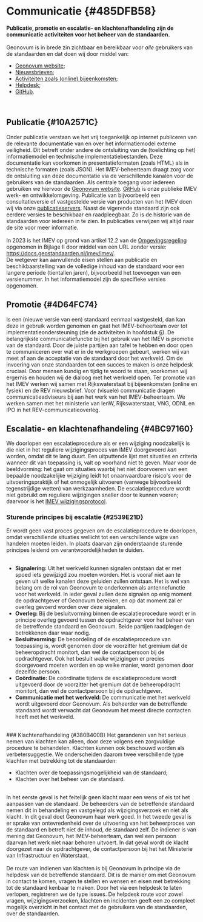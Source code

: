 # Communicatie  {#485DFB58}
<b>Publicatie, promotie en escalatie- en klachtenafhandeling zijn de communicatie activiteiten voor het beheer van de standaarden.</b>
<br/>
<br/>
Geonovum is in brede zin zichtbaar en bereikbaar voor <i>alle</i> gebruikers van de standaarden en dat doen wij door middel van:
<ul><li><a href='https://www.geonovum.nl/' target='_blank'>Geonovum website</a>;</li>
<li><a href='https://www.geonovum.nl/over-geonovum/actueel' target='_blank'>Nieuwsbrieven</a>;</li>
<li><a href='https://www.geonovum.nl/over-geonovum/agenda' target='_blank'>Activiteiten zoals (online) bijeenkomsten</a>;</li>
<li><a href='https://www.geonovum.nl/over-geonovum/contact' target='_blank'>Helpdesk</a>;</li>
<li><a href='https://github.com/Geonovum' target='_blank'>GitHub</a>.</li>
</ul>
<br/>

## Publicatie {#10A2571C}
Onder publicatie verstaan we het vrij toegankelijk op internet publiceren van de relevante documentatie van en over het informatiemodel externe veiligheid. Dit betreft onder andere de ontsluiting van de (toelichting op het) informatiemodel en technische implementatiebestanden. Deze documentatie kan voorkomen in presentatieformaten (zoals HTML) als in technische formaten (zoals JSON). Het IMEV-beheerteam draagt zorg voor de ontsluiting van deze documentatie via de verschillende kanalen voor de gebruikers van de standaarden. Als centrale toegang voor iedereen gebruiken we hiervoor de <a href='https://www.geonovum.nl/geo-standaarden/informatiemodel-externe-veiligheid' target='_blank'>Geonovum website</a>. <a href='https://github.com/Geonovum/imev-werkomgeving' target='_blank'>GitHub</a> is onze publieke IMEV werk- en ontwikkelomgeving. Publicatie van bijvoorbeeld een consultatieversie of vastgestelde versie van producten van het IMEV doen wij via onze <a href='#32D5C642'>publicatieservers</a>. 
Naast de vigerende standaard zijn ook eerdere versies te beschikbaar en raadpleegbaar. Zo is de historie van de standaarden voor iedereen in te zien. In publicaties verwijzen wij altijd naar de site voor meer informatie.
<br/>
<br/>
In 2023 is het IMEV op grond van artikel 12.2 van de <a href='https://wetten.overheid.nl/BWBR0045528' target='_blank'>Omgevingsregeling</a> opgenomen in Bijlage II door middel van een URL zonder versie: <a href='https://docs.geostandaarden.nl/imev/imev/' target='_blank'>https://docs.geostandaarden.nl/imev/imev/</a>.  
De wetgever kan aanvullende eisen stellen aan publicatie en beschikbaarstelling van de volledige inhoud van de standaard voor een langere periode (tientallen jaren), bijvoorbeeld het toevoegen van een versienummer. In het informatiemodel zijn de specifieke versies opgenomen. 
<br/>

## Promotie {#4D64FC74}
Is een (nieuwe versie van een) standaard eenmaal vastgesteld, dan kan deze in gebruik worden genomen en gaat het IMEV-beheerteam over tot implementatieondersteuning (zie de activiteiten in hoofdstuk <a href='#790C686D'>6</a>). De belangrijkste communicatiefunctie bij het gebruik van het IMEV is promotie van de standaard. Door de juiste partijen aan tafel te hebben en door open te communiceren over wat er in de werkgroepen gebeurt, werken wij van meet af aan de acceptatie van de standaard door het werkveld. Om de invoering van onze standaarden tot een succes te maken is onze helpdesk cruciaal. Door mensen kundig en tijdig te woord te staan, voorkomen wij ergernis en houden wij de dialoog met het werkveld open. Ter promotie van het IMEV werken wij samen met Rijkswaterstaat bij bijeenkomsten (online en fysiek) en de REV nieuwsbrief. Voor (visuele) communicatie dragen communicatieadviseurs bij aan het werk van het IMEV-beheerteam. We werken samen met het ministerie van IenW, Rijkswaterstaat, VNG, ODNL en IPO in het REV-communicatieoverleg. 

## Escalatie- en klachtenafhandeling {#4BC97160}
We doorlopen een escalatieprocedure als er een wijziging noodzakelijk is die niet in het reguliere wijzigingsproces van IMEV doorgevoerd <i>kan</i> worden, omdat dit te lang duurt. Een uitputtende lijst met situaties en criteria wanneer dit van toepassing is, valt op voorhand niet te geven. Maar voor de beeldvorming: het gaat om situaties waarbij het niet doorvoeren van een bepaalde noodzakelijke wijziging leidt tot onaanvaardbare risico's voor de uitvoeringspraktijk of het onmogelijk uitvoeren (vanwege bijvoorbeeld tegenstrijdige wetten) van werkzaamheden.
De escalatieprocedure wordt niet gebruikt om reguliere wijzigingen sneller door te kunnen voeren; daarvoor is het <a href='https://docs.geostandaarden.nl/imev/IMEV-wijzigingsprotocol/' target='_blank'>IMEV wijzigingsprotocol</a>. 

### Sturende principes bij escalatie {#2539E21D}
Er wordt geen vast proces gegeven om de escalatieprocedure te doorlopen, omdat verschillende situaties wellicht tot een verschillende wijze van handelen moeten leiden. In plaats daarvan zijn onderstaande sturende principes leidend om verantwoordelijkheden te duiden.
<br/>
<br/>
<ul><li><b>Signalering: </b>Uit het werkveld kunnen signalen ontstaan dat er met spoed iets gewijzigd zou moeten worden. Het is vooraf niet aan te geven uit welke kanalen deze geluiden zullen ontstaan. Het is wel van belang om de rol van Geonovum te onderkennen als antennefunctie voor het werkveld. In ieder geval zullen deze signalen op enig moment de opdrachtgever of Geonovum bereiken, en op dat moment zal er overleg gevoerd worden over deze signalen. </li>
<li><b>Overleg: </b>Bij de besluitvorming binnen de escalatieprocedure wordt er in principe overleg gevoerd tussen de opdrachtgever voor het beheer van de betreffende standaard en Geonovum. Beide partijen raadplegen de betrokkenen daar waar nodig.</li>
<li><b>Besluitvorming: </b>De beoordeling of de escalatieprocedure van toepassing is, wordt genomen door de voorzitter het gremium dat de beheeropdracht monitort, dan wel de contactpersoon bij de opdrachtgever. Ook het besluit <i>welke</i> wijzigingen er precies doorgevoerd moeten worden en op welke manier, wordt genomen door dezelfde persoon.</li>
<li><b>Coördinatie: </b>De coördinatie tijdens de escalatieprocedure wordt uitgevoerd door de voorzitter het gremium dat de beheeropdracht monitort, dan wel de contactpersoon bij de opdrachtgever. </li>
<li><b>Communicatie met het werkveld: </b>De communicatie met het werkveld wordt uitgevoerd door Geonovum. Als beheerder van de betreffende standaard wordt verwacht dat Geonovum het meest directe contacten heeft met het werkveld.</li>
</ul>
<br/>
### Klachtenafhandeling {#380B400B}
Het garanderen van het serieus nemen van klachten kan alleen, door deze volgens een zorgvuldige procedure te behandelen. Klachten kunnen ook beschouwd worden als verbetersuggestie. We onderscheiden daarom twee verschillende type klachten met betrekking tot de standaarden:
<ul><li>Klachten over de toepassingsmogelijkheid van de standaard;</li>
<li>Klachten over het beheer van de standaard.</li>
</ul>
<br/>
In het eerste geval is het feitelijk geen klacht maar een wens of eis tot het aanpassen van de standaard. De beheerders van de betreffende standaard nemen dit in behandeling en vastgelegd als wijzigingsverzoek en niet als klacht. In dit geval doet Geonovum haar werk goed. 
In het tweede geval is er sprake van ontevredenheid over de uitvoering van het beheerproces van de standaard en betreft niet de inhoud, de standaard zelf. De indiener is van mening dat Geonovum, het IMEV-beheerteam, dan wel een persoon daarvan het werk niet naar behoren uitvoert. In dat geval wordt de klacht doorgezet naar de opdrachtgever, de contactpersoon bij het het Ministerie van Infrastructuur en Waterstaat. 
<br/>
<br/>
De route van indienen van klachten is bij Geonovum in principe via de helpdesk van de betreffende standaard. Dit is de manier om met Geonovum in contact te komen, vragen te stellen en wensen en eisen met betrekking tot de standaard kenbaar te maken. Door het via een helpdesk te laten verlopen, registreren we de type issues. De helpdesk route voor zowel vragen, wijzigingsverzoeken, klachten en incidenten geeft een zo compleet mogelijk overzicht in het contact met de gebruikers van de standaarden, over de standaarden. 
